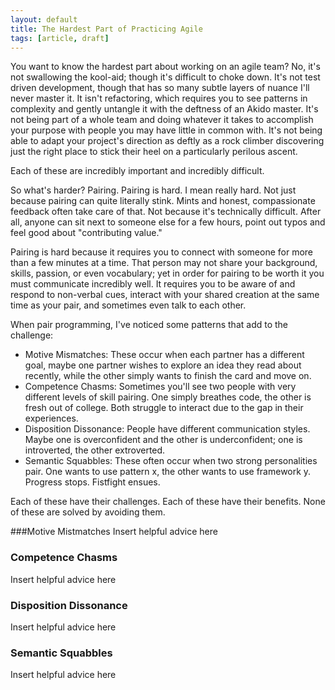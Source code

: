 ```yaml
---
layout: default
title: The Hardest Part of Practicing Agile
tags: [article, draft]
---
```

You want to know the hardest part about working on an agile team?  No, it\'s not
swallowing the kool-aid; though it\'s difficult to choke down.  It\'s not test
driven development, though that has so many subtle layers of nuance I\'ll never
master it. It isn\'t refactoring, which requires you to see patterns in
complexity and gently untangle it with the deftness of an Akido master. It\'s
not being part of a whole team and doing whatever it takes to accomplish your
purpose with people you may have little in common with. It\'s not being able to
adapt your project\'s direction as deftly as a rock climber discovering just the
right place to stick their heel on a particularly perilous ascent.

Each of these are incredibly important and incredibly difficult.

So what\'s harder? Pairing. Pairing is hard. I mean really hard. Not just
because pairing can quite literally stink. Mints and honest, compassionate
feedback often take care of that.  Not because it\'s technically difficult.
After all, anyone can sit next to someone else for a few hours, point out typos
and feel good about \"contributing value.\"

Pairing is hard because it requires you to connect with someone for more than a
few minutes at a time. That person may not share your background, skills,
passion, or even vocabulary; yet in order for pairing to be worth it you must
communicate incredibly well. It requires you to be aware of and respond to
non-verbal cues, interact with your shared creation at the same time as your
pair, and sometimes even talk to each other.

When pair programming, I\'ve noticed some patterns that add to the challenge:

*  Motive Mismatches: These occur when each partner has a different goal, maybe
   one partner wishes to explore an idea they read about recently, while the
   other simply wants to finish the card and move on.
*  Competence Chasms: Sometimes you\'ll see two people with very different
   levels of skill pairing. One simply breathes code, the other is fresh out of
   college. Both struggle to interact due to the gap in their experiences.
*  Disposition Dissonance: People  have different communication styles. Maybe
   one is overconfident and the other is underconfident; one is introverted, the
   other extroverted.
*  Semantic Squabbles: These often occur when two strong personalities pair. One
   wants to use pattern x, the other wants to use framework y. Progress stops.
   Fistfight ensues.

Each of these have their challenges. Each of these have their benefits. None of
these are solved by avoiding them.

###Motive Mistmatches
Insert helpful advice here
### Competence Chasms
Insert helpful advice here
### Disposition Dissonance
Insert helpful advice here
### Semantic Squabbles
Insert helpful advice here
